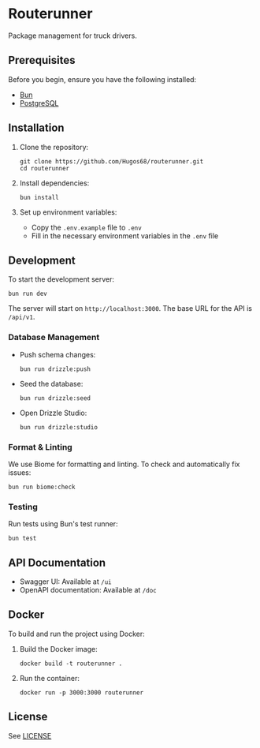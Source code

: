 # Routerunner

Package management for truck drivers.

## Prerequisites

Before you begin, ensure you have the following installed:
- [Bun](https://bun.sh/)
- [PostgreSQL](https://www.postgresql.org/)

## Installation

1. Clone the repository:
   ```
   git clone https://github.com/Hugos68/routerunner.git
   cd routerunner
   ```

2. Install dependencies:
   ```
   bun install
   ```

3. Set up environment variables:
   - Copy the `.env.example` file to `.env`
   - Fill in the necessary environment variables in the `.env` file
   
## 

## Development

To start the development server:

```
bun run dev
```

The server will start on `http://localhost:3000`. 
The base URL for the API is `/api/v1`.

### Database Management

- Push schema changes:
  ```
  bun run drizzle:push
  ```

- Seed the database:
  ```
  bun run drizzle:seed
  ```

- Open Drizzle Studio:
  ```
  bun run drizzle:studio
  ```

### Format & Linting

We use Biome for formatting and linting. To check and automatically fix issues:

```
bun run biome:check
```

### Testing

Run tests using Bun's test runner:

```
bun test
```

## API Documentation

- Swagger UI: Available at `/ui`
- OpenAPI documentation: Available at `/doc`

## Docker

To build and run the project using Docker:

1. Build the Docker image:
   ```
   docker build -t routerunner .
   ```

2. Run the container:
   ```
   docker run -p 3000:3000 routerunner
   ```

## License

See [LICENSE](./LICENSE.txt)


